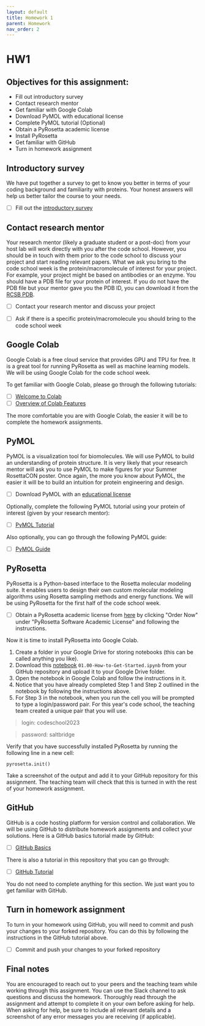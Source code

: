 ```yaml
---
layout: default
title: Homework 1
parent: Homework
nav_order: 2
---
```



# HW1

## Objectives for this assignment:
* Fill out introductory survey
* Contact research mentor
* Get familiar with Google Colab
* Download PyMOL with educational license
* Complete PyMOL tutorial (Optional)
* Obtain a PyRosetta academic license
* Install PyRosetta
* Get familiar with GitHub
* Turn in homework assignment

## Introductory survey

We have put together a survey to get to know you better in terms of your coding background and familiarity with proteins. Your honest answers will help us better tailor the course to your needs.

* [ ] Fill out the [introductory survey](https://urldefense.com/v3/__https://forms.gle/2EkHXi2KPGVrSCeT9__;!!LQC6Cpwp!p0uVeX6_IhIzlrrd7ecP9gx5EWqOdA37lMAUuNQ6iLfEJluTkPBkaq5Y8UHjyD0BxIkl0Vl4GiJuSGvAgrwEvew6uKSa$)

## Contact research mentor

Your research mentor (likely a graduate student or a post-doc) from your host lab will work directly with you after the code school. However, you should be in touch with them prior to the code school to discuss your project and start reading relevant papers. What we ask you bring to the code school week is the protein/macromolecule of interest for your project. For example, your project might be based on antibodies or an enzyme. You should have a PDB file for your protein of interest. If you do not have the PDB file but your mentor gave you the PDB ID, you can download it from the [RCSB PDB](https://www.rcsb.org/). 

* [ ] Contact your research mentor and discuss your project
* [ ] Ask if there is a specific protein/macromolecule you should bring to the code school week


## Google Colab

Google Colab is a free cloud service that provides GPU and TPU for free. It is a great tool for running PyRosetta as well as machine learning models. We will be using Google Colab for the code school week.

To get familiar with Google Colab, please go through the following tutorials:

* [ ] [Welcome to Colab](https://colab.research.google.com/notebooks/intro.ipynb)
* [ ] [Overview of Colab Features](https://colab.research.google.com/notebooks/basic_features_overview.ipynb)

The more comfortable you are with Google Colab, the easier it will be to complete the homework assignments.

## PyMOL

PyMOL is a visualization tool for biomolecules. We will use PyMOL to build an understanding of protein structure. It is very likely that your research mentor will ask you to use PyMOL to make figures for your Summer RosettaCON poster. Once again, the more you know about PyMOL, the easier it will be to build an intuition for protein engineering and design.

* [ ] Download PyMOL with an [educational license](https://pymol.org/edu/?q=educational/educational)

Optionally, complete the following PyMOL tutorial using your protein of interest (given by your research mentor):

* [ ] [PyMOL Tutorial](https://www.youtube.com/watch?v=h5wKppcyzOw)

Also optionally, you can go through the following PyMOL guide:

* [ ] [PyMOL Guide](https://docs.google.com/document/d/1ocdlrfUPerFWDb_QSMvAfxt_RVG4ArQkUeGh6q4Leys/edit#heading=h.4pohw9oi2g04)


## PyRosetta

PyRosetta is a Python-based interface to the Rosetta molecular modeling suite. It enables users to design their own custom molecular modeling algorithms using Rosetta sampling methods and energy functions. We will be using PyRosetta for the first half of the code school week.

* [ ] Obtain a PyRosetta academic license from [here](https://els2.comotion.uw.edu/product/pyrosetta) by clicking "Order Now" under "PyRosetta Software Academic License" and following the instructions.

Now it is time to install PyRosetta into Google Colab. 

1. Create a folder in your Google Drive for storing notebooks (this can be called anything you like). 
2. Download this [notebook](01_00_How_to_Get_Started.ipynb) `01.00-How-to-Get-Started.ipynb` from your GitHub repository and upload it to your Google Drive folder. 
3. Open the notebook in Google Colab and follow the instructions in it. 
4. Notice that you have already completed Step 1 and Step 2 outlined in the notebook by following the instructions above. 
5. For Step 3 in the notebook, when you run the cell you will be prompted to type a login/password pair. For this year's code school, the teaching team created a unique pair that you will use. 

>login: codeschool2023

>password: saltbridge

Verify that you have successfully installed PyRosetta by running the following line in a new cell:

```pyrosetta.init()```

Take a screenshot of the output and add it to your GitHub repository for this assignment. The teaching team will check that this is turned in with the rest of your homework assignment.


## GitHub

GitHub is a code hosting platform for version control and collaboration. We will be using GitHub to distribute homework assignments and collect your solutions. Here is a GitHub basics tutorial made by GitHub:

* [ ] [GitHub Basics](https://guides.github.com/activities/hello-world/)

There is also a tutorial in this repository that you can go through:

* [ ] [GitHub Tutorial](github_basics.md)

You do not need to complete anything for this section. We just want you to get familiar with GitHub.

## Turn in homework assignment

To turn in your homework using GitHub, you will need to commit and push your changes to your forked repository. You can do this by following the instructions in the GitHub tutorial above. 

* [ ] Commit and push your changes to your forked repository

## Final notes

You are encouraged to reach out to your peers and the teaching team while working through this assignment. You can use the Slack channel to ask questions and discuss the homework. Thoroughly read through the assignment and attempt to complete it on your own before asking for help. When asking for help, be sure to include all relevant details and a screenshot of any error messages you are receiving (if applicable).
